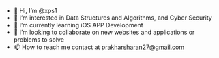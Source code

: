 - 👋 Hi, I’m @xps1
- 👀 I’m interested in Data Structures and Algorithms, and Cyber Security
- 🌱 I’m currently learning iOS APP Development
- 💞️ I’m looking to collaborate on new websites and applications or problems to solve
- 📫 How to reach me contact at prakharsharan27@gmail.com

<!---
xps1/xps1 is a ✨ special ✨ repository because its `README.md` (this file) appears on your GitHub profile.
You can click the Preview link to take a look at your changes.
--->
